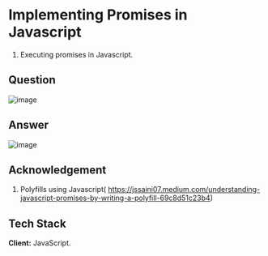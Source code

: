 
# Implementing Promises in Javascript
1. Executing promises in Javascript.

## Question
![image](https://user-images.githubusercontent.com/102906185/189486985-45f62d00-dfc0-4fc5-a659-d72e11130540.png)

## Answer 
![image](https://user-images.githubusercontent.com/102906185/189487772-1b1c8095-0236-4acb-a74f-a8e9b97ab938.png)



## Acknowledgement
1. Polyfills using Javascript( https://jssaini07.medium.com/understanding-javascript-promises-by-writing-a-polyfill-69c8d51c23b4)
## Tech Stack

**Client:** JavaScript.



